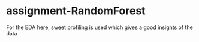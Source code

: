 # assignment-RandomForest

For the EDA 
here, sweet profiling is used which gives a good insights of the data
